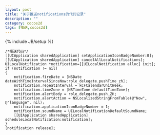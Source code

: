 ```yaml
---
layout: post
title: "关于推送notifications的代码记录"
description: ""
category: cocos2d
tags: [推送,cocos2d]
---
```

{% include JB/setup %}



    /*推送代码*/
    [[UIApplication sharedApplication] setApplicationIconBadgeNumber:0];
    [[UIApplication sharedApplication] cancelAllLocalNotifications];
    UILocalNotification *notification=[[UILocalNotification alloc] init];
    if (notification != nil)
    {
        notification.fireDate = [NSDate dateWithTimeIntervalSinceNow:role_delegate.pushTime_zh];
        notification.repeatInterval = kCFCalendarUnitWeek;
        notification.timeZone = [NSTimeZone defaultTimeZone];
        notification.alertBody = role_delegate.push_ZH;
        notification.alertAction = NSLocalizedStringFromTable(@"Now", @"language", nil);
        notification.applicationIconBadgeNumber = 1;
        notification.soundName = UILocalNotificationDefaultSoundName;
        [[UIApplication sharedApplication] scheduleLocalNotification:notification];
    }
    [notification release];